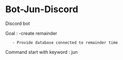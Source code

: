 # Bot-Jun-Discord
Discord bot 

Goal : -create remainder    

       - Provide database connected to remainder time
       
Command start with keyword : jun 
